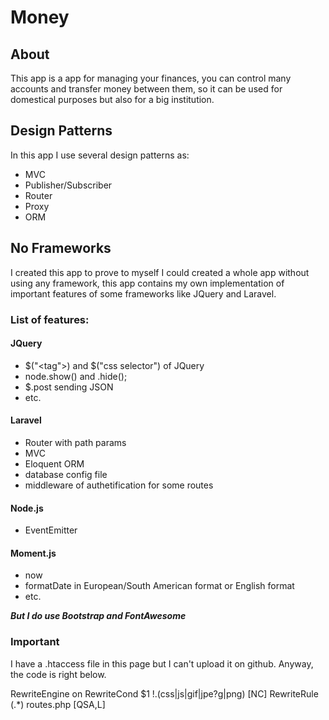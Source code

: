 # Money

## About
This app is a app for managing your finances, you can control many accounts and transfer money between them, so it can be used for domestical purposes but also for a big institution.

## Design Patterns
In this app I use several design patterns as:

* MVC
* Publisher/Subscriber
* Router
* Proxy
* ORM

## No Frameworks
I created this app to prove to myself I could created a whole app without using any framework, this app contains my own implementation of important features of some frameworks like JQuery and Laravel.

### List of features:

#### JQuery
* $("<tag">) and $("css selector") of JQuery
* node.show() and .hide();
* $.post sending JSON
* etc.

#### Laravel
* Router with path params
* MVC 
* Eloquent ORM
* database config file
* middleware of authetification for some routes

#### Node.js
* EventEmitter 

#### Moment.js
* now
* formatDate in European/South American format or English format
* etc.

***But I do use Bootstrap and FontAwesome***

### Important
I have a .htaccess file in this page but I can't upload it on github. Anyway, the code is right below.

RewriteEngine on
RewriteCond $1 !\.(css|js|gif|jpe?g|png) [NC]
RewriteRule (.*) routes.php [QSA,L]